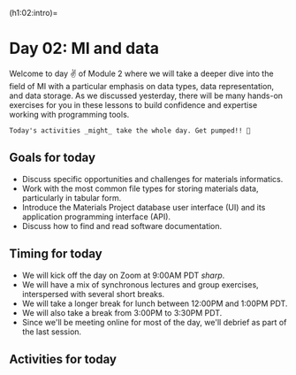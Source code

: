 (h1:02:intro)=
# Day 02: MI and data

Welcome to day ✌ of Module 2 where we will take a deeper dive into the field of MI with a particular emphasis on data types, data representation, and data storage.
As we discussed yesterday, there will be many hands-on exercises for you in these lessons to build confidence and expertise working with programming tools.


```{attention}
Today's activities _might_ take the whole day. Get pumped!! 💪
```


## Goals for today

- Discuss specific opportunities and challenges for materials informatics.
- Work with the most common file types for storing materials data, particularly in tabular form.
- Introduce the Materials Project database user interface (UI) and its application programming interface (API).
- Discuss how to find and read software documentation.



## Timing for today

- We will kick off the day on Zoom at 9:00AM PDT _sharp_.
- We will have a mix of synchronous lectures and group exercises, interspersed with several short breaks.
- We will take a longer break for lunch between 12:00PM and 1:00PM PDT.
- We will also take a break from 3:00PM to 3:30PM PDT.
- Since we'll be meeting online for most of the day, we'll debrief as part of the last session.



## Activities for today

```{tableofcontents}
```